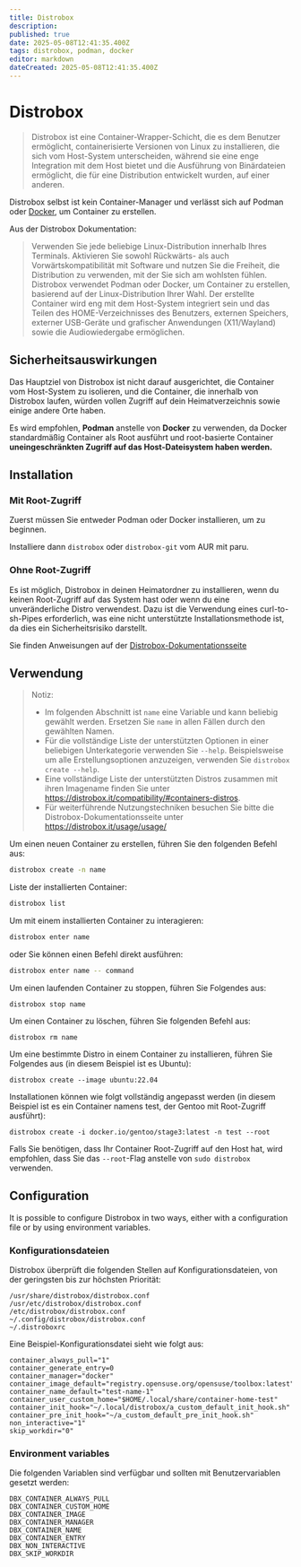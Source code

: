 ```yaml
---
title: Distrobox
description: 
published: true
date: 2025-05-08T12:41:35.400Z
tags: distrobox, podman, docker
editor: markdown
dateCreated: 2025-05-08T12:41:35.400Z
---
```


# Distrobox	
> Distrobox ist eine Container-Wrapper-Schicht, die es dem Benutzer ermöglicht, containerisierte Versionen von Linux zu installieren, die sich vom Host-System unterscheiden, während sie eine enge Integration mit dem Host bietet und die Ausführung von Binärdateien ermöglicht, die für eine Distribution entwickelt wurden, auf einer anderen.



Distrobox selbst ist kein Container-Manager und verlässt sich auf Podman oder [Docker](https://wiki.parchlinux.com/de/docker), um Container zu erstellen.

Aus der Distrobox Dokumentation:

> Verwenden Sie jede beliebige Linux-Distribution innerhalb Ihres Terminals. Aktivieren Sie sowohl Rückwärts- als auch Vorwärtskompatibilität mit Software und nutzen Sie die Freiheit, die Distribution zu verwenden, mit der Sie sich am wohlsten fühlen. Distrobox verwendet Podman oder Docker, um Container zu erstellen, basierend auf der Linux-Distribution Ihrer Wahl. Der erstellte Container wird eng mit dem Host-System integriert sein und das Teilen des HOME-Verzeichnisses des Benutzers, externen Speichers, externer USB-Geräte und grafischer Anwendungen (X11/Wayland) sowie die Audiowiedergabe ermöglichen.

## Sicherheitsauswirkungen

Das Hauptziel von Distrobox ist nicht darauf ausgerichtet, die Container vom Host-System zu isolieren, und die Container, die innerhalb von Distrobox laufen, würden vollen Zugriff auf dein Heimatverzeichnis sowie einige andere Orte haben.

Es wird empfohlen, **Podman** anstelle von **Docker** zu verwenden, da Docker standardmäßig Container als Root ausführt und root-basierte Container **uneingeschränkten Zugriff auf das Host-Dateisystem haben werden.**


## Installation

### Mit Root-Zugriff

Zuerst müssen Sie entweder Podman oder Docker installieren, um zu beginnen.

Installiere dann ```distrobox``` oder ```distrobox-git``` vom AUR mit paru.

### Ohne Root-Zugriff

Es ist möglich, Distrobox in deinen Heimatordner zu installieren, wenn du keinen Root-Zugriff auf das System hast oder wenn du eine unveränderliche Distro verwendest. Dazu ist die Verwendung eines curl-to-sh-Pipes erforderlich, was eine nicht unterstützte Installationsmethode ist, da dies ein Sicherheitsrisiko darstellt.

Sie finden Anweisungen auf der [Distrobox-Dokumentationsseite](https://distrobox.privatedns.org/#curl-or-wget)

## Verwendung
> Notiz:
> - Im folgenden Abschnitt ist ```name``` eine Variable und kann beliebig gewählt werden. Ersetzen Sie ```name``` in allen Fällen durch den gewählten Namen.
> - Für die vollständige Liste der unterstützten Optionen in einer beliebigen Unterkategorie verwenden Sie ```--help```. Beispielsweise um alle Erstellungsoptionen anzuzeigen, verwenden Sie ```distrobox create --help```.
> - Eine vollständige Liste der unterstützten Distros zusammen mit ihren Imagename finden Sie unter https://distrobox.it/compatibility/#containers-distros.
> - Für weiterführende Nutzungstechniken besuchen Sie bitte die Distrobox-Dokumentationsseite unter https://distrobox.it/usage/usage/


Um einen neuen Container zu erstellen, führen Sie den folgenden Befehl aus:
```bash
distrobox create -n name
```

Liste der installierten Container:
```bash
distrobox list
```

Um mit einem installierten Container zu interagieren: 
```bash
distrobox enter name
```

oder Sie können einen Befehl direkt ausführen:
```bash
distrobox enter name -- command
```

Um einen laufenden Container zu stoppen, führen Sie Folgendes aus:
```
distrobox stop name
```

Um einen Container zu löschen, führen Sie folgenden Befehl aus:
```
distrobox rm name
```



Um eine bestimmte Distro in einem Container zu installieren, führen Sie Folgendes aus (in diesem Beispiel ist es Ubuntu):
```
distrobox create --image ubuntu:22.04
```

Installationen können wie folgt vollständig angepasst werden (in diesem Beispiel ist es ein Container namens test, der Gentoo mit Root-Zugriff ausführt):
```
distrobox create -i docker.io/gentoo/stage3:latest -n test --root
```


Falls Sie benötigen, dass Ihr Container Root-Zugriff auf den Host hat, wird empfohlen, dass Sie das ```--root```-Flag anstelle von ```sudo distrobox``` verwenden.


## Configuration
It is possible to configure Distrobox in two ways, either with a configuration file or by using environment variables. 

### Konfigurationsdateien

Distrobox überprüft die folgenden Stellen auf Konfigurationsdateien, von der geringsten bis zur höchsten Priorität:

    /usr/share/distrobox/distrobox.conf
    /usr/etc/distrobox/distrobox.conf
    /etc/distrobox/distrobox.conf
    ~/.config/distrobox/distrobox.conf
    ~/.distroboxrc

Eine Beispiel-Konfigurationsdatei sieht wie folgt aus:

```
container_always_pull="1"
container_generate_entry=0
container_manager="docker"
container_image_default="registry.opensuse.org/opensuse/toolbox:latest"
container_name_default="test-name-1"
container_user_custom_home="$HOME/.local/share/container-home-test"
container_init_hook="~/.local/distrobox/a_custom_default_init_hook.sh"
container_pre_init_hook="~/a_custom_default_pre_init_hook.sh"
non_interactive="1"
skip_workdir="0"
```

### Environment variables

Die folgenden Variablen sind verfügbar und sollten mit Benutzervariablen gesetzt werden:

```
DBX_CONTAINER_ALWAYS_PULL
DBX_CONTAINER_CUSTOM_HOME
DBX_CONTAINER_IMAGE
DBX_CONTAINER_MANAGER
DBX_CONTAINER_NAME
DBX_CONTAINER_ENTRY
DBX_NON_INTERACTIVE
DBX_SKIP_WORKDIR
```

